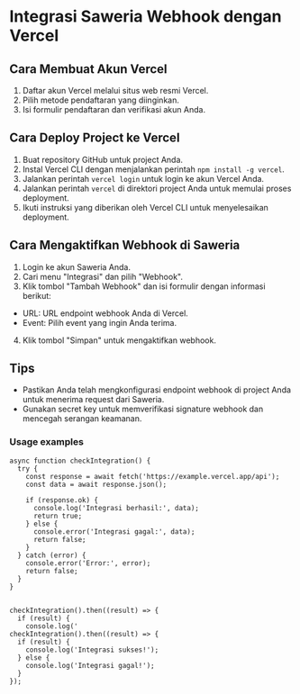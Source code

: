 # Integrasi Saweria Webhook dengan Vercel

## Cara Membuat Akun Vercel
1. Daftar akun Vercel melalui situs web resmi Vercel.
2. Pilih metode pendaftaran yang diinginkan.
3. Isi formulir pendaftaran dan verifikasi akun Anda.

## Cara Deploy Project ke Vercel
1. Buat repository GitHub untuk project Anda.
2. Instal Vercel CLI dengan menjalankan perintah `npm install -g vercel`.
3. Jalankan perintah `vercel login` untuk login ke akun Vercel Anda.
4. Jalankan perintah `vercel` di direktori project Anda untuk memulai proses deployment.
5. Ikuti instruksi yang diberikan oleh Vercel CLI untuk menyelesaikan deployment.

## Cara Mengaktifkan Webhook di Saweria
1. Login ke akun Saweria Anda.
2. Cari menu "Integrasi" dan pilih "Webhook".
3. Klik tombol "Tambah Webhook" dan isi formulir dengan informasi berikut:
 * URL: URL endpoint webhook Anda di Vercel.
 * Event: Pilih event yang ingin Anda terima.
4. Klik tombol "Simpan" untuk mengaktifkan webhook.

## Tips
* Pastikan Anda telah mengkonfigurasi endpoint webhook di project Anda untuk menerima request dari Saweria.
* Gunakan secret key untuk memverifikasi signature webhook dan mencegah serangan keamanan.

### Usage examples
```
async function checkIntegration() {
  try {
    const response = await fetch('https://example.vercel.app/api');       
    const data = await response.json();

    if (response.ok) {
      console.log('Integrasi berhasil:', data);
      return true;
    } else {
      console.error('Integrasi gagal:', data);
      return false;
    }
  } catch (error) {
    console.error('Error:', error);
    return false;
  }
}

                    
checkIntegration().then((result) => {
  if (result) {
    console.log('
checkIntegration().then((result) => {
  if (result) {
    console.log('Integrasi sukses!');
  } else {
    console.log('Integrasi gagal!');
  }
});
```
